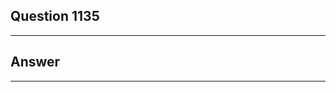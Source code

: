 Question 1135
------------------------

------------------------
Answer
------------------------

------------------------